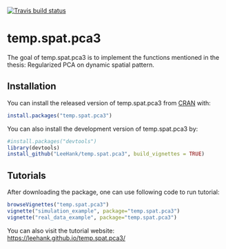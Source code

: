
[![Travis build status](https://travis-ci.com/LeeHank/temp.spat.pca3.svg?branch=master)](https://travis-ci.com/LeeHank/temp.spat.pca3)

<!-- README.md is generated from README.Rmd. Please edit that file -->
temp.spat.pca3
==============

The goal of temp.spat.pca3 is to implement the functions mentioned in the thesis: Regularized PCA on dynamic spatial pattern.

Installation
------------

You can install the released version of temp.spat.pca3 from [CRAN](https://CRAN.R-project.org) with:

``` r
install.packages("temp.spat.pca3")
```

You can also install the development version of temp.spat.pca3 by:

``` r
#install.packages("devtools")
library(devtools)
install_github("LeeHank/temp.spat.pca3", build_vignettes = TRUE)
```

Tutorials
---------

After downloading the package, one can use following code to run tutorial:

``` r
browseVignettes("temp.spat.pca3")
vignette("simulation_example", package="temp.spat.pca3")
vignette("real_data_example", package="temp.spat.pca3")
```

You can also visit the tutorial website: <https://leehank.github.io/temp.spat.pca3/>
